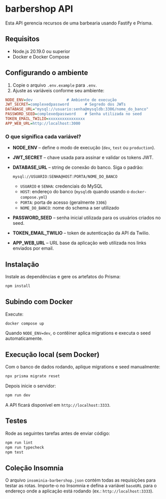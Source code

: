 # barbershop API

Esta API gerencia recursos de uma barbearia usando Fastify e Prisma.

## Requisitos

- Node.js 20.19.0 ou superior
- Docker e Docker Compose

## Configurando o ambiente

1. Copie o arquivo `.env.example` para `.env`.
2. Ajuste as variáveis conforme seu ambiente:

```ini
NODE_ENV=dev               # Ambiente de execução
JWT_SECRET=complexedpassword       # Segredo dos JWTs
DATABASE_URL="mysql://usuario:senha@mysqldb:3306/nome_do_banco"
PASSWORD_SEED=complexedpassword    # Senha utilizada no seed
TOKEN_EMAIL_TWILIO=xxxxxxxxxxxxxxxx
APP_WEB_URL=http://localhost:3000
```

### O que significa cada variável?

- **NODE_ENV** – define o modo de execução (`dev`, `test` ou `production`).
- **JWT_SECRET** – chave usada para assinar e validar os tokens JWT.
- **DATABASE_URL** – string de conexão do banco. Siga o padrão:

  ```
  mysql://USUARIO:SENHA@HOST:PORTA/NOME_DO_BANCO
  ```

  - `USUARIO` e `SENHA`: credenciais do MySQL
  - `HOST`: endereço do banco (`mysqldb` quando usando o `docker-compose.yml`)
  - `PORTA`: porta de acesso (geralmente `3306`)
  - `NOME_DO_BANCO`: nome do schema a ser utilizado
- **PASSWORD_SEED** – senha inicial utilizada para os usuários criados no seed.
- **TOKEN_EMAIL_TWILIO** – token de autenticação da API da Twilio.
- **APP_WEB_URL** – URL base da aplicação web utilizada nos links enviados por email.

## Instalação

Instale as dependências e gere os artefatos do Prisma:

```bash
npm install
```

## Subindo com Docker

Execute:

```bash
docker compose up
```

Quando `NODE_ENV=dev`, o contêiner aplica migrations e executa o seed automaticamente.

## Execução local (sem Docker)

Com o banco de dados rodando, aplique migrations e seed manualmente:

```bash
npx prisma migrate reset
```

Depois inicie o servidor:

```bash
npm run dev
```

A API ficará disponível em `http://localhost:3333`.

## Testes

Rode as seguintes tarefas antes de enviar código:

```bash
npm run lint
npm run typecheck
npm test
```

## Coleção Insomnia

O arquivo `insominia-barbershop.json` contém todas as requisições para testar as rotas.
Importe-o no Insomnia e defina a variável `baseURL` para o endereço onde a aplicação está rodando (ex.: `http://localhost:3333`).

